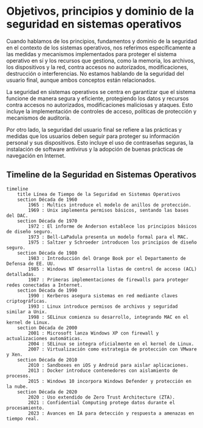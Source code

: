 # Objetivos, principios y dominio de la seguridad en sistemas operativos

Cuando hablamos de los principios, fundamentos y dominio de la seguridad en el contexto de los sistemas operativos, nos referimos específicamente a las medidas y mecanismos implementados para proteger el sistema operativo en sí y los recursos que gestiona, como la memoria, los archivos, los dispositivos y la red, contra accesos no autorizados, modificaciones, destrucción o interferencias. No estamos hablando de la seguridad del usuario final, aunque ambos conceptos están relacionados.

La seguridad en sistemas operativos se centra en garantizar que el sistema funcione de manera segura y eficiente, protegiendo los datos y recursos contra accesos no autorizados, modificaciones maliciosas y ataques. Esto incluye la implementación de controles de acceso, políticas de protección y mecanismos de auditoría.

Por otro lado, la seguridad del usuario final se refiere a las prácticas y medidas que los usuarios deben seguir para proteger su información personal y sus dispositivos. Esto incluye el uso de contraseñas seguras, la instalación de software antivirus y la adopción de buenas prácticas de navegación en Internet.

## Timeline de la Seguridad en Sistemas Operativos
```mermaid
timeline
    title Línea de Tiempo de la Seguridad en Sistemas Operativos
    section Década de 1960
        1965 : Multics introduce el modelo de anillos de protección.
        1969 : Unix implementa permisos básicos, sentando las bases del DAC.
    section Década de 1970
        1972 : El informe de Anderson establece los principios básicos de diseño seguro.
        1973 : Bell-LaPadula presenta un modelo formal para el MAC.
        1975 : Saltzer y Schroeder introducen los principios de diseño seguro.
    section Década de 1980
        1983 : Introducción del Orange Book por el Departamento de Defensa de EE. UU.
        1985 : Windows NT desarrolla listas de control de acceso (ACL) detalladas.
        1987 : Primeras implementaciones de firewalls para proteger redes conectadas a Internet.
    section Década de 1990
        1990 : Kerberos asegura sistemas en red mediante claves criptográficas.
        1993 : Linux introduce permisos de archivos y seguridad similar a Unix.
        1998 : SELinux comienza su desarrollo, integrando MAC en el kernel de Linux.
    section Década de 2000
        2001 : Microsoft lanza Windows XP con firewall y actualizaciones automáticas.
        2004 : SELinux se integra oficialmente en el kernel de Linux.
        2007 : Virtualización como estrategia de protección con VMware y Xen.
    section Década de 2010
        2010 : Sandboxes en iOS y Android para aislar aplicaciones.
        2013 : Docker introduce contenedores con aislamiento de procesos.
        2015 : Windows 10 incorpora Windows Defender y protección en la nube.
    section Década de 2020
        2020 : Uso extendido de Zero Trust Architecture (ZTA).
        2021 : Confidential Computing protege datos durante el procesamiento.
        2023 : Avances en IA para detección y respuesta a amenazas en tiempo real.
```